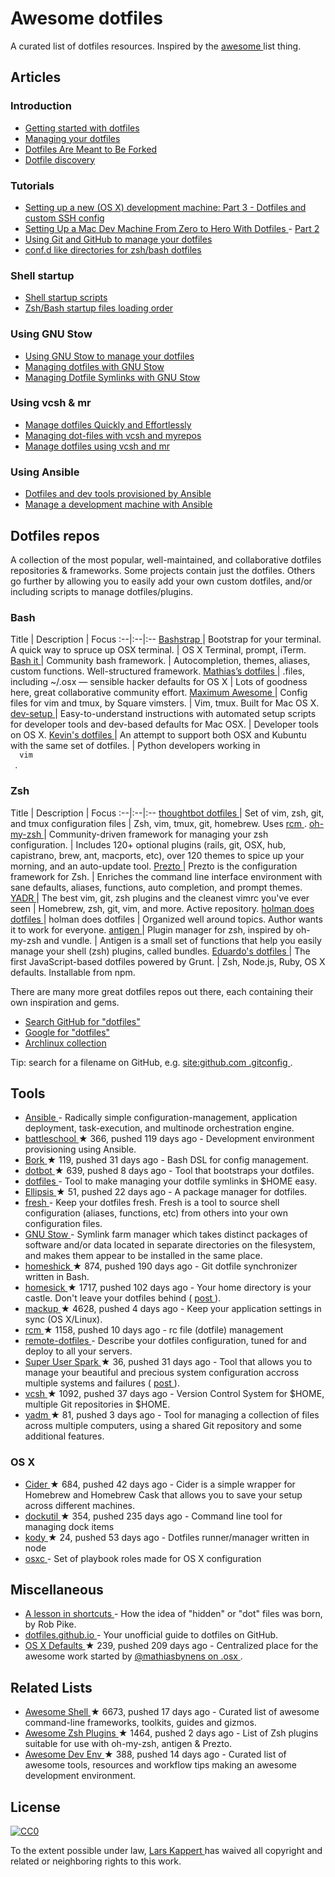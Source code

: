 <h1>
 Awesome dotfiles
</h1>
<p>
 A curated list of dotfiles resources. Inspired by the
 <a href="https://github.com/sindresorhus/awesome">
  awesome
 </a>
 list thing.
</p>
<h2>
 Articles
</h2>
<h3>
 Introduction
</h3>
<ul>
 <li>
  <a href="https://medium.com/@webprolific/getting-started-with-dotfiles-43c3602fd789">
   Getting started with dotfiles
  </a>
 </li>
 <li>
  <a href="https://medium.com/@webprolific/managing-your-dotfiles-7d2725297304">
   Managing your dotfiles
  </a>
 </li>
 <li>
  <a href="https://zachholman.com/2010/08/dotfiles-are-meant-to-be-forked/">
   Dotfiles Are Meant to Be Forked
  </a>
 </li>
 <li>
  <a href="http://wynnnetherland.com/journal/dotfiles-discovery/">
   Dotfile discovery
  </a>
 </li>
</ul>
<h3>
 Tutorials
</h3>
<ul>
 <li>
  <a href="https://mattstauffer.co/blog/setting-up-a-new-os-x-development-machine-part-3-dotfiles-rc-files-and-ssh-config">
   Setting up a new (OS X) development machine: Part 3 - Dotfiles and custom SSH config
  </a>
 </li>
 <li>
  <a href="http://code.tutsplus.com/tutorials/setting-up-a-mac-dev-machine-from-zero-to-hero-with-dotfiles--net-35449">
   Setting Up a Mac Dev Machine From Zero to Hero With Dotfiles
  </a>
  -
  <a href="http://code.tutsplus.com/tutorials/setting-up-a-mac-dev-machine-from-zero-to-hero-with-dotfiles-part-2--cms-23145">
   Part 2
  </a>
 </li>
 <li>
  <a href="http://blog.smalleycreative.com/tutorials/using-git-and-github-to-manage-your-dotfiles/">
   Using Git and GitHub to manage your dotfiles
  </a>
 </li>
 <li>
  <a href="http://chr4.org/blog/2014/09/10/conf-dot-d-like-directories-for-zsh-slash-bash-dotfiles/">
   conf.d like directories for zsh/bash dotfiles
  </a>
 </li>
</ul>
<h3>
 Shell startup
</h3>
<ul>
 <li>
  <a href="http://blog.flowblok.id.au/2013-02/shell-startup-scripts.html">
   Shell startup scripts
  </a>
 </li>
 <li>
  <a href="https://shreevatsa.wordpress.com/2008/03/30/zshbash-startup-files-loading-order-bashrc-zshrc-etc/">
   Zsh/Bash startup files loading order
  </a>
 </li>
</ul>
<h3>
 Using GNU Stow
</h3>
<ul>
 <li>
  <a href="http://brandon.invergo.net/news/2012-05-26-using-gnu-stow-to-manage-your-dotfiles.html">
   Using GNU Stow to manage your dotfiles
  </a>
 </li>
 <li>
  <a href="https://taihen.org/managing-dotfiles-with-gnu-stow/">
   Managing dotfiles with GNU Stow
  </a>
 </li>
 <li>
  <a href="https://spin.atomicobject.com/2014/12/26/manage-dotfiles-gnu-stow/">
   Managing Dotfile Symlinks with GNU Stow
  </a>
 </li>
</ul>
<h3>
 Using vcsh & mr
</h3>
<ul>
 <li>
  <a href="http://www.martin-burger.net/blog/unix-shell/manage-dotfiles-quickly-and-effortlessly/">
   Manage dotfiles Quickly and Effortlessly
  </a>
 </li>
 <li>
  <a href="http://blog.tfnico.com/2014/03/managing-dot-files-with-vcsh-and-myrepos.html">
   Managing dot-files with vcsh and myrepos
  </a>
 </li>
 <li>
  <a href="https://www.kunxi.org/blog/2014/02/manage-dotfiles-using-vcsh-and-mr/">
   Manage dotfiles using vcsh and mr
  </a>
 </li>
</ul>
<h3>
 Using Ansible
</h3>
<ul>
 <li>
  <a href="http://palcu.blogspot.nl/2014/06/dotfiles-and-dev-tools-provisioned-by.html">
   Dotfiles and dev tools provisioned by Ansible
  </a>
 </li>
 <li>
  <a href="http://kreusch.com.br/blog/2013/12/03/manage-a-development-machine-with-ansible/">
   Manage a development machine with Ansible
  </a>
 </li>
</ul>
<h2>
 Dotfiles repos
</h2>
<p>
 A collection of the most popular, well-maintained, and collaborative dotfiles repositories & frameworks. Some projects contain just the dotfiles. Others go further by allowing you to easily add your own custom dotfiles, and/or including scripts to manage dotfiles/plugins.
</p>
<h3>
 Bash
</h3>
<p>
 Title | Description | Focus
:--|:--|:--
 <a href="https://github.com/barryclark/bashstrap">
  Bashstrap
 </a>
 | Bootstrap for your terminal. A quick way to spruce up OSX terminal. | OS X Terminal, prompt, iTerm.
 <a href="https://github.com/Bash-it/bash-it">
  Bash it
 </a>
 | Community bash framework. | Autocompletion, themes, aliases, custom functions. Well-structured framework.
 <a href="https://github.com/mathiasbynens/dotfiles">
  Mathias’s dotfiles
 </a>
 | .files, including ~/.osx — sensible hacker defaults for OS X | Lots of goodness here, great collaborative community effort.
 <a href="https://github.com/square/maximum-awesome">
  Maximum Awesome
 </a>
 | Config files for vim and tmux, by Square vimsters. | Vim, tmux. Built for Mac OS X.
 <a href="https://github.com/donnemartin/dev-setup">
  dev-setup
 </a>
 | Easy-to-understand instructions with automated setup scripts for developer tools and dev-based defaults for Mac OSX. | Developer tools on OS X.
 <a href="https://github.com/kdeldycke/dotfiles">
  Kevin's dotfiles
 </a>
 | An attempt to support both OSX and Kubuntu with the same set of dotfiles. | Python developers working in
 <code>
  vim
 </code>
 .
</p>
<h3>
 Zsh
</h3>
<p>
 Title | Description | Focus
:--|:--|:--
 <a href="https://github.com/thoughtbot/dotfiles">
  thoughtbot dotfiles
 </a>
 | Set of vim, zsh, git, and tmux configuration files | Zsh, vim, tmux, git, homebrew. Uses
 <a href="https://github.com/thoughtbot/rcm">
  rcm
 </a>
 .
 <a href="http://ohmyz.sh/">
  oh-my-zsh
 </a>
 | Community-driven framework for managing your zsh configuration. | Includes 120+ optional plugins (rails, git, OSX, hub, capistrano, brew, ant, macports, etc), over 120 themes to spice up your morning, and an auto-update tool.
 <a href="https://github.com/sorin-ionescu/prezto">
  Prezto
 </a>
 | Prezto is the configuration framework for Zsh. | Enriches the command line interface environment with sane defaults, aliases, functions, auto completion, and prompt themes.
 <a href="http://skwp.github.io/dotfiles/">
  YADR
 </a>
 | The best vim, git, zsh plugins and the cleanest vimrc you've ever seen | Homebrew, zsh, git, vim, and more. Active repository.
 <a href="https://github.com/holman/dotfiles">
  holman does dotfiles
 </a>
 | holman does dotfiles | Organized well around topics. Author wants it to work for everyone.
 <a href="http://antigen.sharats.me/">
  antigen
 </a>
 | Plugin manager for zsh, inspired by oh-my-zsh and vundle. | Antigen is a small set of functions that help you easily manage your shell (zsh) plugins, called bundles.
 <a href="https://github.com/eduardolundgren/dotfiles">
  Eduardo's dotfiles
 </a>
 | The first JavaScript-based dotfiles powered by Grunt. | Zsh, Node.js, Ruby, OS X defaults. Installable from npm.
</p>
<p>
 There are many more great dotfiles repos out there, each containing their own inspiration and gems.
</p>
<ul>
 <li>
  <a href="https://github.com/search?q=dotfiles&type=Repositories">
   Search GitHub for "dotfiles"
  </a>
 </li>
 <li>
  <a href="https://www.google.com/#q=dotfiles">
   Google for "dotfiles"
  </a>
 </li>
 <li>
  <a href="https://wiki.archlinux.org/index.php/Dotfiles">
   Archlinux collection
  </a>
 </li>
</ul>
<p>
 Tip: search for a filename on GitHub, e.g.
 <a href="https://www.google.com/#q=site:github.com+.gitconfig">
  site:github.com .gitconfig
 </a>
 .
</p>
<h2>
 Tools
</h2>
<ul>
 <li>
  <a href="https://www.ansible.com/">
   Ansible
  </a>
  - Radically simple configuration-management, application deployment, task-execution, and multinode orchestration engine.
 </li>
 <li>
  <a href="https://github.com/spencergibb/battleschool">
   battleschool
  </a>
  <span>
   &#9733 366, pushed 119 days ago
  </span>
  - Development environment provisioning using Ansible.
 </li>
 <li>
  <a href="https://github.com/mattly/bork">
   Bork
  </a>
  <span>
   &#9733 119, pushed 31 days ago
  </span>
  - Bash DSL for config management.
 </li>
 <li>
  <a href="https://github.com/anishathalye/dotbot">
   dotbot
  </a>
  <span>
   &#9733 639, pushed 8 days ago
  </span>
  - Tool that bootstraps your dotfiles.
 </li>
 <li>
  <a href="https://pypi.python.org/pypi/dotfiles">
   dotfiles
  </a>
  - Tool to make managing your dotfile symlinks in $HOME easy.
 </li>
 <li>
  <a href="https://github.com/ellipsis/ellipsis">
   Ellipsis
  </a>
  <span>
   &#9733 51, pushed 22 days ago
  </span>
  - A package manager for dotfiles.
 </li>
 <li>
  <a href="http://freshshell.com/">
   fresh
  </a>
  - Keep your dotfiles fresh. Fresh is a tool to source shell configuration (aliases, functions, etc) from others into your own configuration files.
 </li>
 <li>
  <a href="http://www.gnu.org/software/stow/">
   GNU Stow
  </a>
  - Symlink farm manager which takes distinct packages of software and/or data located in separate directories on the filesystem, and makes them appear to be installed in the same place.
 </li>
 <li>
  <a href="https://github.com/andsens/homeshick">
   homeshick
  </a>
  <span>
   &#9733 874, pushed 190 days ago
  </span>
  - Git dotfile synchronizer written in Bash.
 </li>
 <li>
  <a href="https://github.com/technicalpickles/homesick">
   homesick
  </a>
  <span>
   &#9733 1717, pushed 102 days ago
  </span>
  - Your home directory is your castle. Don't leave your dotfiles behind (
  <a href="http://technicalpickles.com/posts/never-leave-your-dotfiles-behind-again-with-homesick/">
   post
  </a>
  ).
 </li>
 <li>
  <a href="https://github.com/lra/mackup">
   mackup
  </a>
  <span>
   &#9733 4628, pushed 4 days ago
  </span>
  - Keep your application settings in sync (OS X/Linux).
 </li>
 <li>
  <a href="https://github.com/thoughtbot/rcm">
   rcm
  </a>
  <span>
   &#9733 1158, pushed 10 days ago
  </span>
  - rc file (dotfile) management
 </li>
 <li>
  <a href="https://www.npmjs.com/package/remote-dotfiles">
   remote-dotfiles
  </a>
  - Describe your dotfiles configuration, tuned for and deploy to all your servers.
 </li>
 <li>
  <a href="https://github.com/NorfairKing/super-user-spark">
   Super User Spark
  </a>
  <span>
   &#9733 36, pushed 31 days ago
  </span>
  - Tool that allows you to manage your beautiful and precious system configuration accross multiple systems and failures (
  <a href="http://cs-syd.eu/posts/2015-09-27-super-user-spark-getting-started">
   post
  </a>
  ).
 </li>
 <li>
  <a href="https://github.com/RichiH/vcsh">
   vcsh
  </a>
  <span>
   &#9733 1092, pushed 37 days ago
  </span>
  - Version Control System for $HOME, multiple Git repositories in $HOME.
 </li>
 <li>
  <a href="https://github.com/TheLocehiliosan/yadm">
   yadm
  </a>
  <span>
   &#9733 81, pushed 3 days ago
  </span>
  - Tool for managing a collection of files across multiple computers, using a shared Git repository and some additional features.
 </li>
</ul>
<h3>
 OS X
</h3>
<ul>
 <li>
  <a href="https://github.com/msanders/cider">
   Cider
  </a>
  <span>
   &#9733 684, pushed 42 days ago
  </span>
  - Cider is a simple wrapper for Homebrew and Homebrew Cask that allows you to save your setup across different machines.
 </li>
 <li>
  <a href="https://github.com/kcrawford/dockutil">
   dockutil
  </a>
  <span>
   &#9733 354, pushed 235 days ago
  </span>
  - Command line tool for managing dock items
 </li>
 <li>
  <a href="https://github.com/jh3y/kody">
   kody
  </a>
  <span>
   &#9733 24, pushed 53 days ago
  </span>
  - Dotfiles runner/manager written in node
 </li>
 <li>
  <a href="http://osxc.github.io/">
   osxc
  </a>
  - Set of playbook roles made for OS X configuration
 </li>
</ul>
<h2>
 Miscellaneous
</h2>
<ul>
 <li>
  <a href="https://plus.google.com/+RobPikeTheHuman/posts/R58WgWwN9jp">
   A lesson in shortcuts
  </a>
  - How the idea of "hidden" or "dot" files was born, by Rob Pike.
 </li>
 <li>
  <a href="http://dotfiles.github.io/">
   dotfiles.github.io
  </a>
  - Your unofficial guide to dotfiles on GitHub.
 </li>
 <li>
  <a href="https://github.com/kevinSuttle/OSXDefaults">
   OS X Defaults
  </a>
  <span>
   &#9733 239, pushed 209 days ago
  </span>
  - Centralized place for the awesome work started by
  <a href="https://github.com/mathiasbynens/dotfiles#sensible-os-x-defaults">
   @mathiasbynens on .osx
  </a>
  .
 </li>
</ul>
<h2>
 Related Lists
</h2>
<ul>
 <li>
  <a href="https://github.com/alebcay/awesome-shell">
   Awesome Shell
  </a>
  <span>
   &#9733 6673, pushed 17 days ago
  </span>
  - Curated list of awesome command-line frameworks, toolkits, guides and gizmos.
 </li>
 <li>
  <a href="https://github.com/unixorn/awesome-zsh-plugins">
   Awesome Zsh Plugins
  </a>
  <span>
   &#9733 1464, pushed 2 days ago
  </span>
  - List of Zsh plugins suitable for use with oh-my-zsh, antigen & Prezto.
 </li>
 <li>
  <a href="https://github.com/jondot/awesome-devenv">
   Awesome Dev Env
  </a>
  <span>
   &#9733 388, pushed 14 days ago
  </span>
  - Curated list of awesome tools, resources and workflow tips making an awesome development environment.
 </li>
</ul>
<h2>
 License
</h2>
<p>
 <a href="https://creativecommons.org/publicdomain/zero/1.0/">
  <img alt="CC0" src="https://licensebuttons.net/p/zero/1.0/88x31.png"/>
 </a>
</p>
<p>
 To the extent possible under law,
 <a href="https://webpro.nl">
  Lars Kappert
 </a>
 has waived all copyright and related or neighboring rights to this work.
</p>
